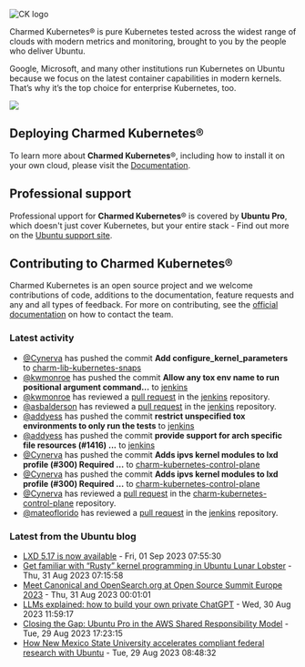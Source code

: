 ![CK logo](https://assets.ubuntu.com/v1/451d4cf4-Charmed+Kubernetes_RGB_onWhite_2022.svg)

Charmed Kubernetes® is pure Kubernetes tested across the widest range of clouds with modern metrics and monitoring, brought to you by the people who deliver Ubuntu.

Google, Microsoft, and many other institutions run Kubernetes on Ubuntu because we focus on the latest container capabilities in modern kernels. That’s why it’s the top choice for enterprise Kubernetes, too.

![](https://assets.ubuntu.com/v1/843c77b6-juju-at-a-glace.svg)

## Deploying Charmed Kubernetes®

To learn more about **Charmed Kubernetes**®, including how to install it on your own cloud, please visit the [Documentation][docs].

## Professional support

Professional upport for **Charmed Kubernetes**® is covered by **Ubuntu Pro**, which doesn't just cover Kubernetes, but your entire stack - Find out more on the [Ubuntu support site](https://ubuntu.com/support).

## Contributing to Charmed Kubernetes®

Charmed Kubernetes is an open source project and we welcome contributions of code, additions to the documentation, feature requests and any and all types of feedback. For more on contributing, see the [official documentation][get-in-touch] on how to contact the team.

<!-- LINKS -->
[docs]: https://ubuntu.com/kubernetes/docs
[get-in-touch]: https://ubuntu.com/kubernetes/docs/get-in-touch

### Latest activity

<!-- activity starts -->
 - [@Cynerva](https://github.com/Cynerva) has pushed the commit **Add configure_kernel_parameters** to [charm-lib-kubernetes-snaps](https://github.com/charmed-kubernetes/charm-lib-kubernetes-snaps)
 - [@kwmonroe](https://github.com/kwmonroe) has pushed the commit **Allow any tox env name to run positional argument command...** to [jenkins](https://github.com/charmed-kubernetes/jenkins)
 - [@kwmonroe](https://github.com/kwmonroe) has reviewed a [pull request](https://github.com/charmed-kubernetes/jenkins/pull/1418) in the [jenkins](https://github.com/charmed-kubernetes/jenkins) repository.
 - [@asbalderson](https://github.com/asbalderson) has reviewed a [pull request](https://github.com/charmed-kubernetes/jenkins/pull/1418) in the [jenkins](https://github.com/charmed-kubernetes/jenkins) repository.
 - [@addyess](https://github.com/addyess) has pushed the commit **restrict unspecified tox environments to only run the tests** to [jenkins](https://github.com/charmed-kubernetes/jenkins)
 - [@addyess](https://github.com/addyess) has pushed the commit **provide support for arch specific file resources (#1416) ...** to [jenkins](https://github.com/charmed-kubernetes/jenkins)
 - [@Cynerva](https://github.com/Cynerva) has pushed the commit **Adds ipvs kernel modules to lxd profile (#300)  Required ...** to [charm-kubernetes-control-plane](https://github.com/charmed-kubernetes/charm-kubernetes-control-plane)
 - [@Cynerva](https://github.com/Cynerva) has pushed the commit **Adds ipvs kernel modules to lxd profile (#300)  Required ...** to [charm-kubernetes-control-plane](https://github.com/charmed-kubernetes/charm-kubernetes-control-plane)
 - [@Cynerva](https://github.com/Cynerva) has reviewed a [pull request](https://github.com/charmed-kubernetes/charm-kubernetes-control-plane/pull/300) in the [charm-kubernetes-control-plane](https://github.com/charmed-kubernetes/charm-kubernetes-control-plane) repository.
 - [@mateoflorido](https://github.com/mateoflorido) has reviewed a [pull request](https://github.com/charmed-kubernetes/jenkins/pull/1416) in the [jenkins](https://github.com/charmed-kubernetes/jenkins) repository.
<!-- activity ends -->

<!-- roadmap starts -->

<!-- roadmap ends -->

### Latest from the Ubuntu blog

<!-- blog starts -->
* [LXD 5.17 is now available](https://ubuntu.com//blog/lxd-5-17-is-now-available) - Fri, 01 Sep 2023 07:55:30 
* [Get familiar with “Rusty” kernel programming in Ubuntu Lunar Lobster](https://ubuntu.com//blog/get-familiar-with-rusty-kernel-programming-in-ubuntu-lunar-lobster) - Thu, 31 Aug 2023 07:15:58 
* [Meet Canonical and OpenSearch.org at Open Source Summit Europe 2023](https://ubuntu.com//blog/meet-canonical-and-opensearch-oss2023) - Thu, 31 Aug 2023 00:01:01 
* [LLMs explained: how to build your own private ChatGPT](https://ubuntu.com//blog/llms-explained) - Wed, 30 Aug 2023 11:59:17 
* [Closing the Gap: Ubuntu Pro in the AWS Shared Responsibility Model](https://ubuntu.com//blog/ubuntu-pro-in-the-aws-shared-responsibility-model) - Tue, 29 Aug 2023 17:23:15 
* [How New Mexico State University accelerates compliant federal research with Ubuntu](https://ubuntu.com//blog/how-new-mexico-state-university-accelerates-compliant-federal-research-with-ubuntu) - Tue, 29 Aug 2023 08:48:32 
<!-- blog ends -->
